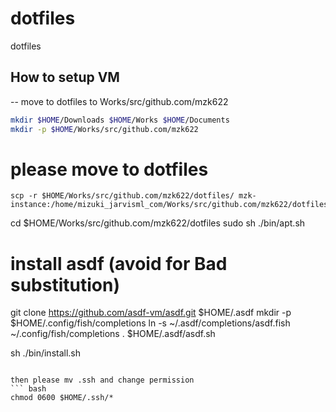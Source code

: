 # dotfiles
dotfiles


## How to setup VM


-- move to dotfiles to Works/src/github.com/mzk622
``` bash
mkdir $HOME/Downloads $HOME/Works $HOME/Documents
mkdir -p $HOME/Works/src/github.com/mzk622
```
# please move to dotfiles
```
scp -r $HOME/Works/src/github.com/mzk622/dotfiles/ mzk-instance:/home/mizuki_jarvisml_com/Works/src/github.com/mzk622/dotfiles
```
cd $HOME/Works/src/github.com/mzk622/dotfiles
sudo sh ./bin/apt.sh

# install asdf (avoid for Bad substitution)
git clone https://github.com/asdf-vm/asdf.git $HOME/.asdf
mkdir -p $HOME/.config/fish/completions
ln -s ~/.asdf/completions/asdf.fish ~/.config/fish/completions
. $HOME/.asdf/asdf.sh

sh ./bin/install.sh
```

then please mv .ssh and change permission
``` bash
chmod 0600 $HOME/.ssh/*
```